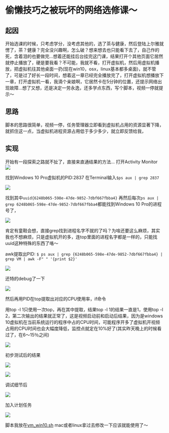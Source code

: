 # 偷懒技巧之被玩坏的网络选修课～

## 起因
开始选课的时候，只考虑学分，没考虑其他的，选了茶与健康，然后登陆上尔雅就愣了，茶？健康？完全没兴趣啊，怎么破？想来想去也只能看下去了，自己作的死，含着泪的也要做完...想着还能挂后台挂完这门课，结果打开个其他页面它居然就停止播放了，硬是要我看？不可能，我就不看，打开虚拟机，然后用虚拟机播放，把虚拟机往其他桌面一扔(现在win10，osx，linux基本都多桌面)，就不管了，可是过了好长一段时间，想着这一章已经完全播放完了，打开虚拟机想播放下一章，打开虚拟机一看，我滴个亲娘啊，它居然卡在5分钟的位置，还提示网络出现故障...想了又想，还是决定一劳永逸，还多学点东西，写个脚本，视频一停就提示～
## 思路
脚本的思路很简单，视频一停，任务管理器立即看到虚拟机占用的资源显著下降，就抓住这一点，当虚拟机进程资源占用低于多少多少，就立即反馈给我，
## 实现
开始有一段探索之路就不扯了，直接来直通结果的方法...
打开Activity Monitor 
![](https://github.com/chenyanshan/images/blob/master/linux/sh/%E6%88%AA%E5%9B%BE%202016-03-31%2012%E6%97%B605%E5%88%8636%E7%A7%92.jpg?raw=true)

找到Windows 10 Pro虚拟机的PID:2837
在Terminal输入`$ps aux | grep 2837`

![](https://github.com/chenyanshan/images/blob/master/linux/sh/%E6%88%AA%E5%9B%BE%202016-03-30%2019%E6%97%B635%E5%88%8629%E7%A7%92.jpg?raw=true)

找到其中`uuid{6248b065-598e-47de-9852-7dbf667fbba4}`
再然后每次`ps aux | grep 6248b065-598e-47de-9852-7dbf667fbba4`都能找到Windows 10 Pro的进程号了，

![](https://github.com/chenyanshan/images/blob/master/linux/sh/%E6%88%AA%E5%9B%BE%202016-03-30%2019%E6%97%B638%E5%88%8643%E7%A7%92.jpg?raw=true)

肯定有童鞋会想，直接grep找到进程名字不就的了吗？为啥还要这么麻烦，其实我也不想麻烦，只是虚拟机开的多，连top里面的进程名字都是一样的，只能找uuid这种特殊的东西了咯～

awk提取出PID:
`$ ps aux | grep {6248b065-598e-47de-9852-7dbf667fbba4} | grep VM | awk -F" " '{print $2}'`

![](https://github.com/chenyanshan/images/blob/master/linux/sh/%E6%88%AA%E5%9B%BE%202016-03-30%2020%E6%97%B612%E5%88%8649%E7%A7%92.jpg?raw=true)

还特的debug了一下

![](https://github.com/chenyanshan/images/blob/master/linux/sh/%E6%88%AA%E5%9B%BE%202016-03-30%2020%E6%97%B617%E5%88%8623%E7%A7%92.jpg?raw=true)

然后再用PID在top提取出对应的CPU使用率，if命令

用top -l 1只使用一次top，再在其中提取，结果top -l 1的结果一直是1，使用top -l 2，第二次输出的结果就正常了，这是视频启动前和启动后结果，因为是windows 10虚拟机在当前系统运行的程序中占的CPU时间，可能程序开多了虚拟机开视频占用的CPU时间也会大幅度降低，监控点就定在10%好了(其实昨天晚上的时候看过了，在6～15％之间)

![](https://github.com/chenyanshan/images/blob/master/linux/sh/%E6%88%AA%E5%9B%BE%202016-03-31%2008%E6%97%B651%E5%88%8608%E7%A7%92.jpg?raw=true)

初步测试后的结果

![](https://github.com/chenyanshan/images/blob/master/linux/sh/%E6%88%AA%E5%9B%BE%202016-03-31%2009%E6%97%B625%E5%88%8650%E7%A7%92.jpg?raw=true)

![](https://github.com/chenyanshan/images/blob/master/linux/sh/%E6%88%AA%E5%9B%BE%202016-03-31%2011%E6%97%B610%E5%88%8651%E7%A7%92.jpg?raw=true)

调试细节后

![](https://github.com/chenyanshan/images/blob/master/linux/sh/%E6%88%AA%E5%9B%BE%202016-03-31%2011%E6%97%B609%E5%88%8606%E7%A7%92.jpg?raw=true)

加入计划任务

![](https://github.com/chenyanshan/images/blob/master/linux/sh/%E6%88%AA%E5%9B%BE%202016-03-31%2011%E6%97%B659%E5%88%8610%E7%A7%92.jpg?raw=true)

脚本我放在[vm_win10.sh](https://github.com/chenyanshan/sh/blob/master/vm_win10.sh)
mac或者linux拿过去修改一下应该就能使用了～

